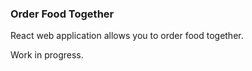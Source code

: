 ### Order Food Together 

React web application allows you to order food together. 

Work in progress. 
